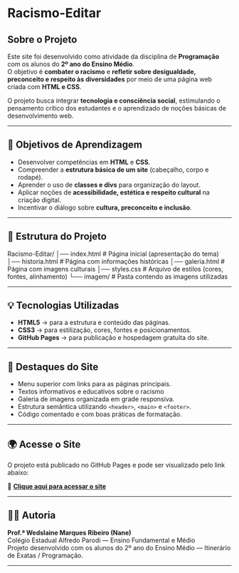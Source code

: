 # Racismo-Editar

## Sobre o Projeto
Este site foi desenvolvido como atividade da disciplina de **Programação** com os alunos do **2º ano do Ensino Médio**.  
O objetivo é **combater o racismo** e **refletir sobre desigualdade, preconceito e respeito às diversidades** por meio de uma página web criada com **HTML e CSS**.

O projeto busca integrar **tecnologia e consciência social**, estimulando o pensamento crítico dos estudantes e o aprendizado de noções básicas de desenvolvimento web.

---

## 🎯 Objetivos de Aprendizagem
- Desenvolver competências em **HTML** e **CSS**.  
- Compreender a **estrutura básica de um site** (cabeçalho, corpo e rodapé).  
- Aprender o uso de **classes e divs** para organização do layout.  
- Aplicar noções de **acessibilidade, estética e respeito cultural** na criação digital.  
- Incentivar o diálogo sobre **cultura, preconceito e inclusão**.

---

## 🧱 Estrutura do Projeto

Racismo-Editar/
│── index.html # Página inicial (apresentação do tema)
│── historia.html # Página com informações históricas
│── galeria.html # Página com imagens culturais
│── styles.css # Arquivo de estilos (cores, fontes, alinhamento)
└── imagem/ # Pasta contendo as imagens utilizadas


---

## 💡 Tecnologias Utilizadas
- **HTML5** → para a estrutura e conteúdo das páginas.  
- **CSS3** → para estilização, cores, fontes e posicionamentos.  
- **GitHub Pages** → para publicação e hospedagem gratuita do site.

---

## 🎨 Destaques do Site
- Menu superior com links para as páginas principais.  
- Textos informativos e educativos sobre o racismo 
- Galeria de imagens organizada em grade responsiva.  
- Estrutura semântica utilizando `<header>`, `<main>` e `<footer>`.  
- Código comentado e com boas práticas de formatação.

---

## 🌍 Acesse o Site
O projeto está publicado no GitHub Pages e pode ser visualizado pelo link abaixo:

🔗 **[Clique aqui para acessar o site](https://tukinha22.github.io/Racismo-Editar/)**

---

## 👩‍🏫 Autoria
**Prof.ª Wedslaine Marques Ribeiro (Nane)**  
Colégio Estadual Alfredo Parodi — Ensino Fundamental e Médio  
Projeto desenvolvido com os alunos do 2º ano do Ensino Médio — Itinerário de Exatas / Programação.

---
